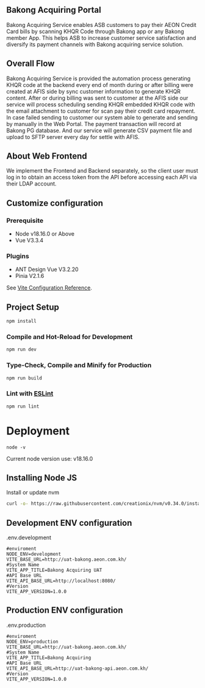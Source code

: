 ## Bakong Acquiring Portal

Bakong Acquiring Service enables ASB customers to pay their AEON Credit Card bills by scanning KHQR Code through Bakong app or any Bakong member App. This helps ASB to increase customer service satisfaction and diversify its payment channels with Bakong acquiring service solution.

## Overall Flow
Bakong Acquiring Service is provided the automation process generating KHQR code at the backend every end of month during or after billing were created at AFIS side by sync customer information to generate KHQR content. After or during billing was sent to customer at the AFIS side our service will process scheduling sending KHQR embedded KHQR code with the email attachment to customer for scan pay their credit card repayment. In case failed sending to customer our system able to generate and sending by manually in the Web Portal. The payment transaction will record at Bakong PG database. And our service will generate CSV payment file and upload to SFTP server every day for settle with AFIS.

## About Web Frontend

We implement the Frontend and Backend separately, so the client user must log in to obtain an access token from the API before accessing each API via their LDAP account.

## Customize configuration

### Prerequisite
- Node v18.16.0 or Above
- Vue V3.3.4

### Plugins
- ANT Design Vue V3.2.20
- Pinia V2.1.6

See [Vite Configuration Reference](https://vitejs.dev/config/).

## Project Setup

```sh
npm install
```

### Compile and Hot-Reload for Development

```sh
npm run dev
```

### Type-Check, Compile and Minify for Production

```sh
npm run build
```

### Lint with [ESLint](https://eslint.org/)

```sh
npm run lint
```
# Deployment

```node
node -v
```

Current node version use: v18.16.0

## Installing Node JS

Install or update nvm

```bash
curl -o- https://raw.githubusercontent.com/creationix/nvm/v0.34.0/install.sh | bash
```



## Development ENV configuration
.env.development

```properties
#enviroment
NODE_ENV=development
VITE_BASE_URL=http://uat-bakong.aeon.com.kh/
#System Name
VITE_APP_TITLE=Bakong Acquiring UAT
#API Base URL
VITE_API_BASE_URL=http://localhost:8080/
#Version
VITE_APP_VERSION=1.0.0

```

## Production ENV configuration
.env.production

```properties
#enviroment
NODE_ENV=production
VITE_BASE_URL=http://uat-bakong.aeon.com.kh/
#System Name
VITE_APP_TITLE=Bakong Acquiring
#API Base URL
VITE_API_BASE_URL=http://uat-bakong-api.aeon.com.kh/
#Version
VITE_APP_VERSION=1.0.0

```
